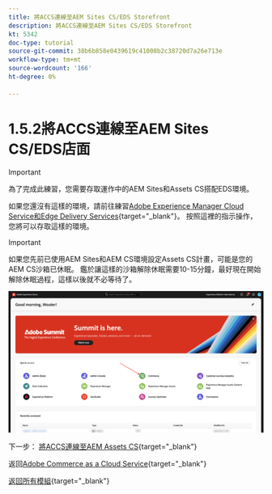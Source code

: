```yaml
---
title: 將ACCS連線至AEM Sites CS/EDS Storefront
description: 將ACCS連線至AEM Sites CS/EDS Storefront
kt: 5342
doc-type: tutorial
source-git-commit: 38b6b858e0439619c41008b2c38720d7a26e713e
workflow-type: tm+mt
source-wordcount: '166'
ht-degree: 0%

---
```


# 1.5.2將ACCS連線至AEM Sites CS/EDS店面

>[!IMPORTANT]
>
>為了完成此練習，您需要存取運作中的AEM Sites和Assets CS搭配EDS環境。
>
>如果您還沒有這樣的環境，請前往練習[Adobe Experience Manager Cloud Service和Edge Delivery Services](./../../../modules/asset-mgmt/module2.1/aemcs.md){target="_blank"}。 按照這裡的指示操作，您將可以存取這樣的環境。

>[!IMPORTANT]
>
>如果您先前已使用AEM Sites和AEM CS環境設定Assets CS計畫，可能是您的AEM CS沙箱已休眠。 鑑於讓這樣的沙箱解除休眠需要10-15分鐘，最好現在開始解除休眠過程，這樣以後就不必等待了。

![ACCS+AEM Sites](./images/accsaemsites1.png)

下一步： [將ACCS連線至AEM Assets CS](./ex3.md){target="_blank"}

返回[Adobe Commerce as a Cloud Service](./accs.md){target="_blank"}

[返回所有模組](./../../../overview.md){target="_blank"}
